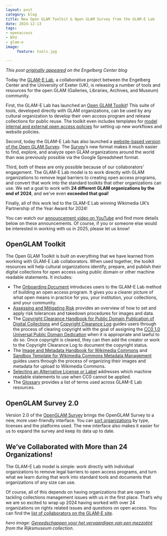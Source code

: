 ```yaml
---
layout: post
category: blog
title: New Open GLAM Toolkit & Open GLAM Survey from the GLAM-E Lab
date: 2024-12-13
tags:
- openaccess
- NYU
- glam-e
image:
     feature: tools.jpg

---
```


*This post [originally appeared](https://www.nyuengelberg.org/news/new-open-glam-toolkit-and-open-glam-survey-from-the-glam-e-lab/) on the Engelberg Center blog* 

Today the [GLAM-E Lab](https://www.glamelab.org/), a collaborative project between the Engelberg Center and the University of Exeter (UK), is releasing a number of tools and resources for the open GLAM (Galleries, Libraries, Archives, and Museum) community.

First, the GLAM-E Lab has launched an [Open GLAM Toolkit](https://www.glamelab.org/tools/)! This suite of tools, developed directly with GLAM organizations, can be used by any cultural organization to develop their own access program and release collections for public reuse. The toolkit even includes templates for [model internal and external open access policies](https://www.glamelab.org/policies/) for setting up new workflows and website policies.

Second, today the GLAM-E Lab has also launched a [website-based version of the Open GLAM Survey](https://survey.glamelab.org/). The [Survey](https://survey.glamelab.org/)’s new format makes it much easier to find, explore, and analyze open GLAM organizations around the world than was previously possible via the Google Spreadsheet format.

Third, both of these are only possible because of our collaborators’ engagement. The GLAM-E Lab model is to work directly with GLAM organizations to remove legal barriers to creating open access programs, and convert that work into the standard toolkits that other organizations can use. We set a goal to work with **24 different GLAM organizations by the end of 2024**, and we’ve even **exceeded that goal**!

Finally, all of this work led to the GLAM-E Lab winning Wikimedia UK’s Partnership of the Year Award for 2024!

You can watch our [announcement video on YouTube](https://youtu.be/HqDGfJ-PrCk) and find more details below on these announcements. Of course, if you or someone else would be interested in working with us in 2025, please let us know!

## OpenGLAM Toolkit

The Open GLAM Toolkit is built on everything that we have learned from working with GLAM-E Lab collaborators. When used together, the toolkit resources will help cultural organizations identify, prepare, and publish their digital collections for open access using public domain or other machine readable statements. It includes:

- The [Onboarding Document](https://www.glamelab.org/products/go-open-with-glam-e/) introduces users to the GLAM-E Lab method of building an open access program. It gives you a clearer picture of what open means in practice for you, your institution, your collections, and your community.
- [Assessing and Mitigating Risk](https://www.glamelab.org/products/assessing-and-mitigating-risk/) provides an overview of how to set and apply risk tolerances and takedown procedures for images and data.
- The [Copyright Clearance Handbook for Public Domain Publication of Digital Collections](https://www.glamelab.org/products/copyright-clearance-handbook-for-public-domain-publications) and [Copyright Clearance Log](https://docs.google.com/spreadsheets/d/1ce9ypE6gZDWoCSpWKe42ibb0fl-V1V3WtfQqFIpCwCU/edit?gid=884319758#gid=884319758) guides users through the process of clearing copyright with the goal of assigning the [CC0 1.0 Universal Public Domain Dedication](https://creativecommons.org/publicdomain/zero/1.0/) when it is appropriate and lawful to do so. Once copyright is cleared, they can then add the creator or work to the Copyright Clearance Log to document the copyright status.
- The [Image and Metadata Handbook for Wikimedia Commons](https://www.glamelab.org/products/image-and-metadata-handbook-for-wikimedia-commons/) and [Sandbox Template for Wikimedia Commons Metadata Management](https://docs.google.com/spreadsheets/d/10Wj82iZ8XDkHJIfVdKMwT0h_OMZnpGSLDIyq5VZHv9Q/edit?gid=1687830774#gid=1687830774) guides users through the process of organizing their images and metadata for upload to Wikimedia Commons.
- [Selecting an Alternative License or Label](https://www.glamelab.org/products/selecting-an-alternative-license-or-label/) addresses which machine readable statements to use when CC0 cannot be applied.
- The [Glossary](https://www.glamelab.org/products/glam-e-glossary/) provides a list of terms used across GLAM-E Lab resources.

## OpenGLAM Survey 2.0

Version 2.0 of the [OpenGLAM Survey](https://survey.glamelab.org/) brings the OpenGLAM Survey to a new, more user-friendly interface. You can [sort organizations](https://survey.glamelab.org/institutions/) by type, licenses and the platforms used. The new interface also makes it easier for us to expand the survey and keep its data up to date.

## We’ve Collaborated with More than 24 Organizations!

The GLAM-E Lab model is simple: work directly with individual organizations to remove legal barriers to open access programs, and turn what we learn during that work into standard tools and documents that organizations of any size can use.

Of course, all of this depends on having organizations that are open to tackling collections management issues with us in the first place. That’s why we are so excited to wrap up 2024 having worked with over 24 organizations on rights related issues and questions on open access. You can find the [list of collaborators on the GLAM-E site](https://www.glamelab.org/).

*hero image: [Gereedschappen voor het vervaardigen van een mezzotint](https://www.rijksmuseum.nl/nl/collectie/object/Gereedschappen-voor-het-vervaardigen-van-een-mezzotint--7b7ce8f39d3621c880607ce0f5aad514) from the Rijksmuseum collection.*
